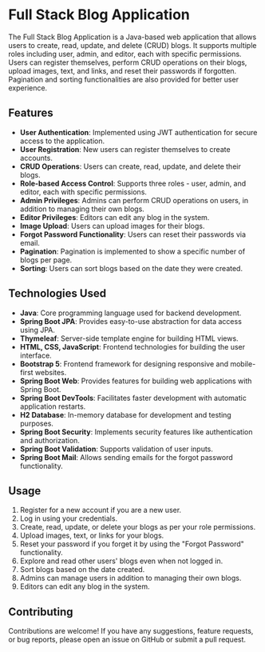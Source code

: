 # Full Stack Blog Application

The Full Stack Blog Application is a Java-based web application that allows users to create, read, update, and delete (CRUD) blogs. It supports multiple roles including user, admin, and editor, each with specific permissions. Users can register themselves, perform CRUD operations on their blogs, upload images, text, and links, and reset their passwords if forgotten. Pagination and sorting functionalities are also provided for better user experience.

## Features

- **User Authentication**: Implemented using JWT authentication for secure access to the application.
- **User Registration**: New users can register themselves to create accounts.
- **CRUD Operations**: Users can create, read, update, and delete their blogs.
- **Role-based Access Control**: Supports three roles - user, admin, and editor, each with specific permissions.
- **Admin Privileges**: Admins can perform CRUD operations on users, in addition to managing their own blogs.
- **Editor Privileges**: Editors can edit any blog in the system.
- **Image Upload**: Users can upload images for their blogs.
- **Forgot Password Functionality**: Users can reset their passwords via email.
- **Pagination**: Pagination is implemented to show a specific number of blogs per page.
- **Sorting**: Users can sort blogs based on the date they were created.

## Technologies Used

- **Java**: Core programming language used for backend development.
- **Spring Boot JPA**: Provides easy-to-use abstraction for data access using JPA.
- **Thymeleaf**: Server-side template engine for building HTML views.
- **HTML, CSS, JavaScript**: Frontend technologies for building the user interface.
- **Bootstrap 5**: Frontend framework for designing responsive and mobile-first websites.
- **Spring Boot Web**: Provides features for building web applications with Spring Boot.
- **Spring Boot DevTools**: Facilitates faster development with automatic application restarts.
- **H2 Database**: In-memory database for development and testing purposes.
- **Spring Boot Security**: Implements security features like authentication and authorization.
- **Spring Boot Validation**: Supports validation of user inputs.
- **Spring Boot Mail**: Allows sending emails for the forgot password functionality.

## Usage

1. Register for a new account if you are a new user.
2. Log in using your credentials.
3. Create, read, update, or delete your blogs as per your role permissions.
4. Upload images, text, or links for your blogs.
5. Reset your password if you forget it by using the "Forgot Password" functionality.
6. Explore and read other users' blogs even when not logged in.
7. Sort blogs based on the date created.
8. Admins can manage users in addition to managing their own blogs.
9. Editors can edit any blog in the system.

## Contributing

Contributions are welcome! If you have any suggestions, feature requests, or bug reports, please open an issue on GitHub or submit a pull request.
